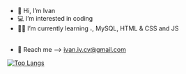 - 👋 Hi, I’m Ivan
- 💻 I’m interested in coding 
- 👨‍🎓 I’m currently learning <code><img width="1%" src="https://www.vectorlogo.zone/logos/python/python-ar21.svg"></code>, MySQL, HTML & CSS and JS
- 📧 Reach me --> ivan.iv.cv@gmail.com


[![Top Langs](https://github-readme-stats.vercel.app/api/top-langs/?username=1van101&layout=compact)](https://github.com/1van101/github-readme-stats)
